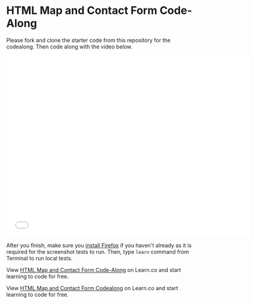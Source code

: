 # HTML Map and Contact Form Code-Along

Please fork and clone the starter code from this repository for the codealong. Then code along with the video below.

<iframe width="640" height="480" src="//www.youtube.com/embed/lYHcdsF0Iug?rel=0&modestbranding=1" frameborder="0" allowfullscreen></iframe>

After you finish, make sure you <a href="https://www.mozilla.org/en-US/firefox/new/" target="_blank">install Firefox</a> if you haven't already as it is required for the screenshot tests to run. Then, type `learn` command from Terminal to run local tests.

<p data-visibility='hidden'>View <a href='https://learn.co/lessons/html-map-contact-form-code-along' title='HTML Map and Contact Form Code-Along'>HTML Map and Contact Form Code-Along</a> on Learn.co and start learning to code for free.</p>

<p data-visibility='hidden'>View <a href='https://learn.co/lessons/html-map-contact-form-code-along'>HTML Map and Contact Form Codealong</a> on Learn.co and start learning to code for free.</p>

